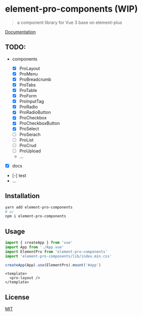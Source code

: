 # element-pro-components (WIP)

> a component library for Vue 3 base on element-plus

[Documentation](https://tolking.github.io/element-pro-components)

## TODO:

- components

  - [x] ProLayout
  - [x] ProMenu
  - [x] ProBreadcrumb
  - [x] ProTabs
  - [x] ProTable
  - [x] ProForm
  - [x] ProInputTag
  - [x] ProRadio
  - [x] ProRadioButton
  - [x] ProCheckbox
  - [x] ProCheckboxButton
  - [x] ProSelect
  - [ ] ProSerach
  - [ ] ProList
  - [ ] ProCrud
  - [ ] ProUpload
  - ...

- [x] docs
- [-] test
- ...

## Installation

```sh
yarn add element-pro-components
# or
npm i element-pro-components
```

## Usage

```js
import { createApp } from 'vue'
import App from './App.vue'
import ElementPro from 'element-pro-components'
import 'element-pro-components/lib/index.min.css'

createApp(App).use(ElementPro).mount('#app')
```

```vue
<template>
  <pro-layout />
</template>
```

## License

[MIT](http://opensource.org/licenses/MIT)
